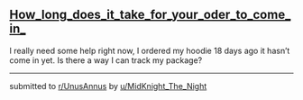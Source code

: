## [How_long_does_it_take_for_your_oder_to_come_in_](https://www.reddit.com/r/UnusAnnus/comments/jru7wv/how_long_does_it_take_for_your_oder_to_come_in/)
I really need some help right now, I ordered my hoodie 18 days ago it hasn’t come in yet.  Is there a way I can track my package?

---

submitted to [r/UnusAnnus](https://www.reddit.com/r/UnusAnnus) by [u/MidKnight_The_Night](https://www.reddit.com/user/MidKnight_The_Night)

